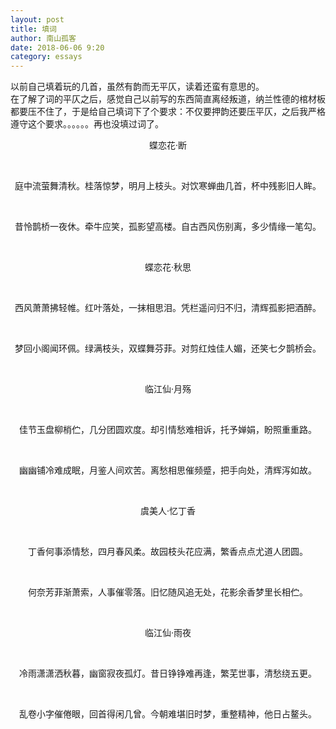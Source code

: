 ```yaml
---
layout: post
title: 填词
author: 南山孤客
date: 2018-06-06 9:20
category: essays
---
```

以前自己填着玩的几首，虽然有韵而无平仄，读着还蛮有意思的。  
在了解了词的平仄之后，感觉自己以前写的东西简直离经叛道，纳兰性德的棺材板都要压不住了，于是给自己填词下了个要求：不仅要押韵还要压平仄，之后我严格遵守这个要求。。。。。。再也没填过词了。
<div align="center">
	<p>蝶恋花·断</p><br>
	<p>庭中流萤舞清秋。桂落惊梦，明月上枝头。对饮寒蝉曲几首，杯中残影旧人眸。</p><br>
	<p>昔怜鹊桥一夜休。牵牛应笑，孤影望高楼。自古西风伤别离，多少情缘一笔勾。</p><br>
</div>

<div align="center">
	<p>蝶恋花·秋思</p><br>
	<p>西风萧萧拂轻帷。红叶落处，一抹相思泪。凭栏遥问归不归，清辉孤影把酒醉。</p><br>
	<p>梦回小阁闻环佩。绿满枝头，双蝶舞芬菲。对剪红烛佳人媚，还笑七夕鹊桥会。</p><br>
</div>

<div align="center">
	<p>临江仙·月殇</p><br>
	<p>佳节玉盘柳梢伫，几分团圆欢度。却引情愁难相诉，托予婵娟，盼照重重路。</p><br>
	<p>幽幽铺冷难成眠，月鉴人间欢苦。离愁相思催频蹙，把手向处，清辉泻如故。</p><br>
</div>

<div align="center">
	<p>虞美人·忆丁香</p><br>
	<p>丁香何事添情愁，四月春风柔。故园枝头花应满，繁香点点尤道人团圆。</p><br>
	<p>何奈芳菲渐萧索，人事催零落。旧忆随风追无处，花影余香梦里长相伫。</p><br>
</div>

<div align="center">
	<p>临江仙·雨夜</p><br>
	<p>冷雨潇潇洒秋暮，幽窗寂夜孤灯。昔日铮铮难再逢，繁芜世事，清愁绕五更。</p><br>
	<p>乱卷小字催倦眼，回首得闲几曾。今朝难堪旧时梦，重整精神，他日占鳌头。</p><br>
</div>
